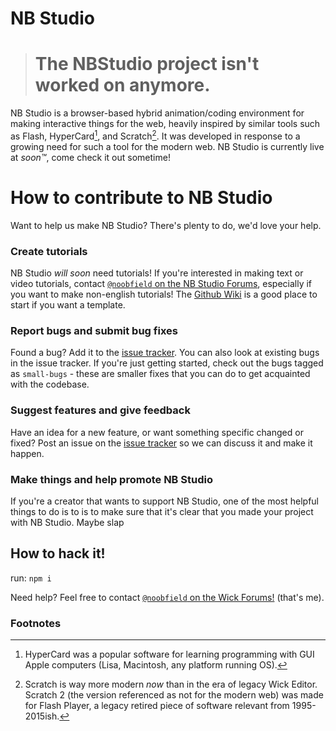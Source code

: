 # NB Studio
> # The NBStudio project isn't worked on anymore.
<!-- ![test image](https://github.com/user-attachments/assets/8d05160d-884b-4110-bcc6-e7ec7023898f) Removed due to being a old image. -->
NB Studio is a browser-based hybrid animation/coding environment for making interactive things for the web, heavily inspired by similar tools such as Flash, HyperCard[^2], and Scratch[^1]. It was developed in response to a growing need for such a tool for the modern web. NB Studio is currently live at <!--[my github pages](https://internetastronaut.github.io/web-animate/)--> *soon™*, come check it out sometime!

# How to contribute to NB Studio
Want to help us make NB Studio? There's plenty to do, we'd love your help.

### Create tutorials
NB Studio *will soon* need tutorials! If you're interested in making text or video tutorials, contact [`@noobfield` on the NB Studio Forums](https://forum.wickeditor.com/u/noobfield/summary), especially if you want to make non-english tutorials! The [Github Wiki](https://github.com/InternetAstronaut/web-animate/wiki) is a good place to start if you want a template.

### Report bugs and submit bug fixes
Found a bug? Add it to the [issue tracker](https://github.com/InternetAstronaut/web-animate/issues). You can also look at existing bugs in the issue tracker. If you're just getting started, check out the bugs tagged as `small-bugs` - these are smaller fixes that you can do to get acquainted with the codebase.

### Suggest features and give feedback
Have an idea for a new feature, or want something specific changed or fixed? Post an issue on the [issue tracker](https://github.com/InternetAstronaut/web-animate/issues) so we can discuss it and make it happen.

### Make things and help promote NB Studio
If you're a creator that wants to support NB Studio, one of the most helpful things to do is to is to make sure that it's clear that you made your project with NB Studio. Maybe slap <!--[the mascot](about:blank) *please wait until i decide a mascot is needed!* on your project with a link to <!--[wickeditor.com](http://wickeditor.com/) *[example.com](https://example.com)*?-->

## How to hack it!
<!-- * The best option:
  * if you have `NPM` installed just: -->
run: `npm i`
<!-- * The normie way: -->
  <!-- * Simply double-click on the `index.html` file. -->
<!-- * The chromebook option: -->
  <!-- * Look at our [wiki page](https://github.com/InternetAstronaut/web-animate/wiki/HOW2HACK:-Chromebooks!).    --> 
Need help? Feel free to contact [`@noobfield` on the Wick Forums!](https://forum.wickeditor.com/u/noobfield/summary) (that's me). <!--*OR, make a help-wanted issue!*-->

### Footnotes
[^1]: Scratch is way more modern *now* than in the era of legacy Wick Editor. Scratch 2 (the version referenced as not for the modern web) was made for Flash Player, a legacy retired piece of software relevant from 1995-2015ish.
[^2]: HyperCard was a popular software for learning programming with GUI Apple computers (Lisa, Macintosh, any platform running OS).
